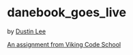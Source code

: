 danebook_goes_live
==================

by [Dustin Lee](https://github.com/leedu708)

[An assignment from Viking Code School](http://www.vikingcodeschool.com)